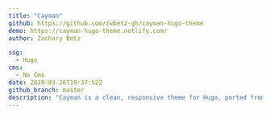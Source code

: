 ```yaml
---
title: "Cayman"
github: https://github.com/zwbetz-gh/cayman-hugo-theme
demo: https://cayman-hugo-theme.netlify.com/
author: Zachary Betz

ssg:
  - Hugo
cms:
  - No Cms
date: 2019-03-26T19:37:52Z
github_branch: master
description: "Cayman is a clean, responsive theme for Hugo, ported from the original Jekyll Cayman Theme."
---
```

